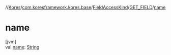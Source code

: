 //[Kores](../../../../index.md)/[com.koresframework.kores.base](../../index.md)/[FieldAccessKind](../index.md)/[GET_FIELD](index.md)/[name](name.md)

# name

[jvm]\
val [name](name.md): [String](https://kotlinlang.org/api/latest/jvm/stdlib/kotlin/-string/index.html)
